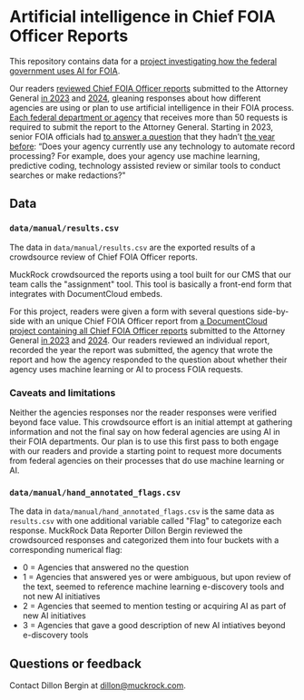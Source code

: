 # Artificial intelligence in Chief FOIA Officer Reports 

This repository contains data for a [project investigating how the federal government uses AI for FOIA](https://www.muckrock.com/news/archives/2024/oct/02/help-us-investigate-how-the-federal-government-uses-ai-for-foia/).

Our readers [reviewed Chief FOIA Officer reports](https://www.documentcloud.org/app?q=%2Bproject%3Achief-foia-officer-report-219382%20) submitted to the Attorney General [in 2023](https://www.justice.gov/oip/chief-foia-officer-reports-2023) and [2024](https://www.justice.gov/oip/chief-foia-officer-reports-2024), gleaning responses about how different agencies are using or plan to use artificial intelligence in their FOIA process. [Each federal department or agency](https://www.justice.gov/oip/chief-foia-officer-reports-2024) that receives more than 50 requests is required to submit the report to the Attorney General. Starting in 2023, senior FOIA officials had [to answer a question](https://www.justice.gov/oip/2023-chief-foia-officer-report-guidelines-agencies-receiving-more-50-requests-fiscal-year-2021) that they hadn’t [the year before](https://www.justice.gov/oip/chief-foia-officer-report-agency-received-more-50-requests-3): “Does your agency currently use any technology to automate record processing? For example, does your agency use machine learning, predictive coding, technology assisted review or similar tools to conduct searches or make redactions?" 

## Data
### `data/manual/results.csv`
The data in `data/manual/results.csv` are the exported results of a crowdsource review of Chief FOIA Officer reports. 

MuckRock crowdsourced the reports using a tool built for our CMS that our team calls the "assignment" tool. This tool is basically a front-end form that integrates with DocumentCloud embeds. 

For this project, readers were given a form with several questions side-by-side with an unique Chief FOIA Officer report from [a DocumentCloud project containing all Chief FOIA Officer reports](https://www.documentcloud.org/app?q=%2Bproject%3Achief-foia-officer-report-219382%20) submitted to the Attorney General [in 2023](https://www.justice.gov/oip/chief-foia-officer-reports-2023) and [2024](https://www.justice.gov/oip/chief-foia-officer-reports-2024). Our readers reviewed an individual report, recorded the year the report was submitted, the agency that wrote the report and how the agency responded to the question about whether their agency uses machine learning or AI to process FOIA requests. 

### Caveats and limitations 
Neither the agencies responses nor the reader responses were verified beyond face value. This crowdsource effort is an initial attempt at gathering information and not the final say on how federal agencies are using AI in their FOIA departments. Our plan is to use this first pass to both engage with our readers and provide a starting point to request more documents from federal agencies on their processes that do use machine learning or AI. 

### `data/manual/hand_annotated_flags.csv`
The data in `data/manual/hand_annotated_flags.csv` is the same data as `results.csv` with one additional variable called "Flag" to categorize each response. MuckRock Data Reporter Dillon Bergin reviewed the crowdsourced responses and categorized them into four buckets with a corresponding numerical flag:
- 0 = Agencies that answered no the question
- 1 = Agencies that answered yes or were ambiguous, but upon review of the text, seemed to reference machine learning e-discovery tools and not new AI initiatives 
- 2 = Agencies that seemed to mention testing or acquiring AI as part of new AI initiatives 
- 3 = Agencies that gave a good description of new AI intiatives beyond e-discovery tools 

## Questions or feedback 
Contact Dillon Bergin at [dillon@muckrock.com](mailto:dillon@muckrock.com).
